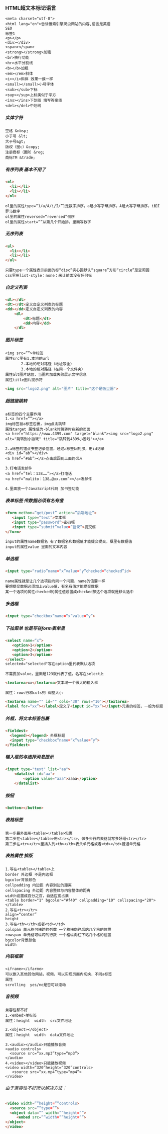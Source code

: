 ### HTML超文本标记语言
~~~~
<meta charset="utf-8">
<html lang="en">告诉搜索引擎爬虫网站的内容,语言是英语
SEO
标签1
<p></p>
<div></div>
<span></span>
<strong></strong>加粗
<br>换行功能
<hr>水平分割线
<b></b>加粗
<em></em>斜体
<i></i>斜体 效果一摸一样
<small></small>小号字体
<sub></sub>下标
<sup></sup>上标类似于平方
<ins></ins>下划线 填写答案线
<del></del>中划线
~~~~
##### 实体字符
~~~~
空格 &nbsp;
小于号 &lt;
大于号&gt;
版权（圈c）&copy;
注册商标（圈R）&reg;
商标TM &trade;
~~~~
##### 有序列表  基本不用了
~~~~html
<ol> 
  <li></li>
  <li></li>
</ol>
~~~~
~~~~
ol里的属性type=“1/a/A/i/I/”1是数字排序，a是小写字母排序，A是大写字母排序，i和I罗马数字
ol里的属性reversed=“reversed”倒序
ol里的属性start=””从第几个开始排，里面写数字
~~~~

##### 无序列表
~~~~html
<ul> 
  <li></li>
  <li></li>
</ul>
~~~~
~~~~
只要type一个属性表示前面的标“disc”实心圆默认“square”方形“circle”是空闲圆
css里用list-style：none；来让前面没有任何标
~~~~
##### 自定义列表
~~~~html
<dl></dl>
<dt></dt>定义自定义列表的标题
<dd></dd>定义自定义列表的内容
    <dl>
        <dt>标题</dt>
        <dd>内容</dd>
    </dl>
~~~~
##### 图片标签
~~~~
<img src=””>单标签
属性src里有1.本地的url
       2.本地的绝对路径（地址写全）
       3.本地的相对路径（在同一个文件夹）
属性alt图片站位，当图片加载失败展示文字信息
属性title图片提示符
~~~~
~~~~html
<img src="logo2.png" alt="图片" title="这个是吸尘器">
~~~~
##### 超链接跳转
~~~~
a标签的四个主要作用
1.<a href=””></a>
img标签被a标签包裹，img点击跳转
属性target 属性值为-blank时跳转时在新的页面
<a href="https://www.4399.com" target="blank"><img src="logo2.png" alt="跳转到小游戏" title="跳转到4399小游戏"></a>

2.a标签的锚点书签记录位置，通过a标签回到那，用id记录
<div id=”ab”></div>
<a href=”#ab”></a>点击后回到上面的div

3.打电话发邮件
<a href=”tel：138……”></a>打电话
<a href=”malito：138…@xx.com”></a>发邮件

4.里面放一个JavaScript代码 加书签功能
~~~~
##### 表单标签  传数据必须有名有值
~~~~html
<form methon=”get/post” action=”后端地址”>
   <input type=”text”>文本框
   <input type=”password”>密码框
   <input type=”submit”value=”登录”>提交框
</form>
~~~~
~~~~
input的属性name数据名 有了数据名和数据值才能提交提交，框里有数据值
input的属性value 里面的文本内容
~~~~
##### 单选框
~~~~html
<input type=“radio”name=“x”value=“y”checked=“checked”id>
~~~~
~~~~
name属性就是让几个选项指向同一个问题，name的值要一样
要想提交数据必须加上value值，有名有值才能提交数据
某一个选项的属性checked的属性值设置成checked那这个选项就是默认选中
~~~~
##### 多选框
~~~~html
<input type=”checkbox”name=“x”value=”y”>
~~~~
##### 下拉菜单 也是写在form表单里
~~~~html
<select name=“x”>
   <option>1</option>
   <option>2</option>
   <option>3</option>
</select>
selected="selected"写在option里代表默认选项
~~~~
~~~~
不需要加value，里面是123就代表了值，名写在select上
~~~~
~~~~html
<textarea>xx</textarea>文本域一个很大的输入框
~~~~
~~~~
属性：rows行和cols列 调整大小
~~~~
~~~~html
<textarea name="" id="" cols="30" rows="10"></textarea>
<label for=“xx”></label>定义了<input id=“xx”></input>元素的标签，一般为标题，用属性for和id相连
~~~~
##### 外框，将文本标签包裹
~~~~html
<fieldest>
  <legend></legend> 外框标题
  <input type=”checkbox”name=“x”value=”y”>
</fieldest>
~~~~

##### 输入框的与选择消息提示
~~~~html
<input type="text" list="aa">
    <datalist id="aa">
        <option value="aaa">aaaa</option>
    </datalist>
~~~~
##### 按钮
~~~~html
<button></button>
~~~~
##### 表格标签
~~~~
第一步最外面用<table></table>包裹
第二步在<table></table>用<tr></tr>，做多少行的表格就写多好组<tr></tr>
第三步在<tr></tr>里插入列<th></th>表头单元格或者<td></td>普通单元格
~~~~
##### 表格属性 排版
~~~~
1.写在<table></table>上
border 外边框 不是内边框 
bgcolor背景颜色
cellpadding 内边距 内容到边的距离
cellspacing 外边距 内容整体与内容整体的距离
width设置成百分之百，自适应宽占满
<table border="1" bgcolor="#f40" cellpadding="10" cellspacing="20"></table>
2.写在<tr></tr>
align=“center”
height
3.写在<th></th>或者<td></td>
colspan 单元格可横跨的列数 一个格横向往后站几个格的位置
rowspan 单元格可纵跨的行数 一个格纵向往下站几个格的位置
bgcolor背景颜色
width
~~~~
##### 内联框架
~~~~
<iframe></ifarme>
可以嵌入其他其他网站，视频，可以实现页面内切换，不同a标签
属性
scrolling  yes/no是否可以滚动
~~~~

##### 音视频
~~~~
兼容性都不好
1.<embed>单标签
属性：height  width  src文件地址

2.<object></object>
属性：height  width  data文件地址

3.<audio></audio>只能播放音频
<audio controls>
  <source src=“xx.mp3”type=“mp3”>
</audio>
4.<video></video>只能播放视频
<video width=“320”height=“320”controls>
   <source src=“xx.mp4”type=“mp4”>
</video>
~~~~
###### 由于兼容性不好所以解决方法：
~~~~html
<video width=””height=””controls>
  <source src=””type=””>
  <object data=”” width=””height=””>
     <embed src=””width=””height=””>
</object>
</video> 
